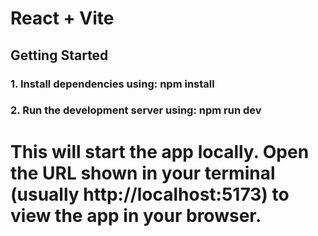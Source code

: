 # React + Vite

## Getting Started

### 1. Install dependencies using: npm install
### 2. Run the development server using: npm run dev

# This will start the app locally. Open the URL shown in your terminal (usually http://localhost:5173) to view the app in your browser.

